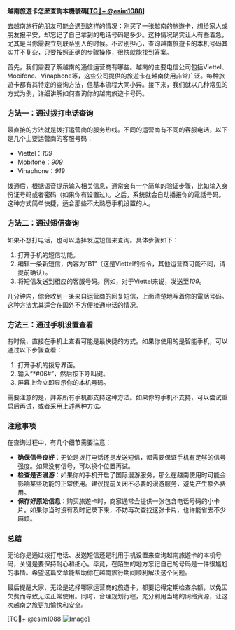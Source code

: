 **越南旅遊卡怎麽查詢本機號碼[[TG💪+ @esim1088](https://t.me/s/esim1088)]**

去越南旅行的朋友可能会遇到这样的情况：刚买了一张越南的旅遊卡，想给家人或朋友报平安，却忘记了自己拿到的电话号码是多少。这种情况确实让人有些着急，尤其是当你需要立刻联系别人的时候。不过别担心，查询越南旅遊卡的本机号码其实并不复杂，只要按照正确的步骤操作，很快就能找到答案。

首先，我们需要了解越南的通信运营商有哪些。越南的主要电信公司包括Viettel、Mobifone、Vinaphone等，这些公司提供的旅遊卡在越南使用非常广泛。每种旅遊卡都有其特定的查询方法，但基本流程大同小异。接下来，我们就以几种常见的方式为例，详细讲解如何查询你的越南旅遊卡号码。

### 方法一：通过拨打电话查询

最直接的方法就是拨打运营商的服务热线。不同的运营商有不同的客服电话，以下是几个主要运营商的客服号码：

- Viettel：*109*
- Mobifone：*909*
- Vinaphone：*919*

拨通后，根据语音提示输入相关信息，通常会有一个简单的验证步骤，比如输入身份证号码或者密码（如果你有设置过）。之后，系统就会自动播报你的電話号码。这种方式简单快捷，适合那些不太熟悉手机设置的人。

### 方法二：通过短信查询

如果不想打电话，也可以选择发送短信来查询。具体步骤如下：

1. 打开手机的短信功能。
2. 编辑一条新短信，内容为“B1”（这是Viettel的指令，其他运营商可能不同，请提前确认）。
3. 将短信发送到相应的客服号码。例如，对于Viettel来说，发送至*109*。

几分钟内，你会收到一条来自运营商的回复短信，上面清楚地写着你的電話号码。这种方法尤其适合在国外不方便接通电话的情况。

### 方法三：通过手机设置查看

有时候，直接在手机上查看可能是最快捷的方式。如果你使用的是智能手机，可以通过以下步骤查看：

1. 打开手机的拨号界面。
2. 输入“*#06#”，然后按下呼叫键。
3. 屏幕上会立即显示你的本机号码。

需要注意的是，并非所有手机都支持这种方法。如果你的手机不支持，可以尝试重启后再试，或者采用上述两种方法。

### 注意事项

在查询过程中，有几个细节需要注意：

- **确保信号良好**：无论是拨打电话还是发送短信，都需要保证手机有足够的信号强度。如果没有信号，可以换个位置再试。
- **检查是否漫游**：如果你的手机开启了国际漫游服务，那么在越南使用时可能会影响某些功能的正常使用。建议提前关闭不必要的漫游服务，避免产生额外费用。
- **保存好原始信息**：购买旅遊卡时，商家通常会提供一张包含电话号码的小卡片。如果你当时没有及时记录下来，不妨再次查找这张卡片，也许能省去不少麻烦。

### 总结

无论你是通过拨打电话、发送短信还是利用手机设置来查询越南旅遊卡的本机号码，关键是要保持耐心和细心。毕竟，在陌生的地方忘记自己的号码是一件很尴尬的事情。希望这篇文章能帮助你在越南旅行期间顺利解决这个问题。

最后提醒大家，无论是选择哪家运营商的旅遊卡，都要记得定期检查余额，以免因欠费而导致无法正常使用。同时，合理规划行程，充分利用当地的网络资源，让这次越南之旅更加愉快和安全。

[[TG💪+ @esim1088](https://t.me/s/esim1088) ![Image](https://i.postimg.cc/4NQfJmqS/Snipaste-2025-05-13-00-14-12.png)]